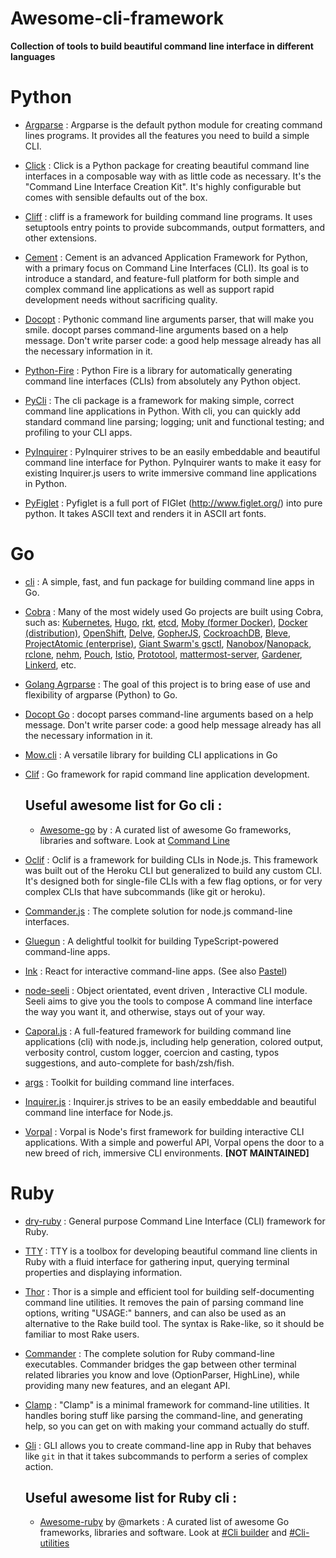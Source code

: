 # Awesome-cli-framework
**Collection of tools to build beautiful command line interface in different languages**


# Python

- [Argparse](https://docs.python.org/3/library/argparse.html) : Argparse is the default python module for creating command lines programs. It provides all the features you need to build a simple CLI.

- [Click](https://github.com/pallets/click) : Click is a Python package for creating beautiful command line interfaces in a composable way with as little code as necessary. It's the "Command Line Interface Creation Kit". It's highly configurable but comes with sensible defaults out of the box.

- [Cliff](https://github.com/openstack/cliff) : cliff is a framework for building command line programs. It uses setuptools entry points to provide subcommands, output formatters, and other extensions.

- [Cement](https://github.com/datafolklabs/cement) : Cement is an advanced Application Framework for Python, with a primary focus on Command Line Interfaces (CLI). Its goal is to introduce a standard, and feature-full platform for both simple and complex command line applications as well as support rapid development needs without sacrificing quality.

- [Docopt](https://github.com/docopt/docopt) : Pythonic command line arguments parser, that will make you smile. docopt parses command-line arguments based on a help message. Don't write parser code: a good help message already has all the necessary information in it.

- [Python-Fire](https://github.com/google/python-fire) : Python Fire is a library for automatically generating command line interfaces (CLIs) from absolutely any Python object.

- [PyCli](https://pythonhosted.org/pyCLI/) : The cli package is a framework for making simple, correct command line applications in Python. With cli, you can quickly add standard command line parsing; logging; unit and functional testing; and profiling to your CLI apps.

- [PyInquirer](https://github.com/CITGuru/PyInquirer) : PyInquirer strives to be an easily embeddable and beautiful command line interface for Python. PyInquirer wants to make it easy for existing Inquirer.js users to write immersive command line applications in Python.

- [PyFiglet](https://github.com/pwaller/pyfiglet) : Pyfiglet is a full port of FIGlet (http://www.figlet.org/) into pure python. It takes ASCII text and renders it in ASCII art fonts.


# Go 

- [cli](https://github.com/urfave/cli) : A simple, fast, and fun package for building command line apps in Go.

- [Cobra](https://github.com/spf13/cobra) : Many of the most widely used Go projects are built using Cobra, such as: [Kubernetes](http://kubernetes.io/), [Hugo](http://gohugo.io), [rkt](https://github.com/coreos/rkt), [etcd](https://github.com/coreos/etcd), [Moby (former Docker)](https://github.com/moby/moby), [Docker (distribution)](https://github.com/docker/distribution), [OpenShift](https://www.openshift.com/), [Delve](https://github.com/derekparker/delve), [GopherJS](http://www.gopherjs.org/), [CockroachDB](http://www.cockroachlabs.com/), [Bleve](http://www.blevesearch.com/), [ProjectAtomic (enterprise)](http://www.projectatomic.io/), [Giant Swarm's gsctl](https://github.com/giantswarm/gsctl), [Nanobox](https://github.com/nanobox-io/nanobox)/[Nanopack](https://github.com/nanopack), [rclone](http://rclone.org/), [nehm](https://github.com/bogem/nehm), [Pouch](https://github.com/alibaba/pouch), [Istio](https://istio.io), [Prototool](https://github.com/uber/prototool), [mattermost-server](https://github.com/mattermost/mattermost-server), [Gardener](https://github.com/gardener/gardenctl), [Linkerd](https://linkerd.io/),
etc.
- [Golang Agrparse](https://github.com/akamensky/argparse) : The goal of this project is to bring ease of use and flexibility of argparse (Python) to Go. 

- [Docopt Go](https://github.com/docopt/docopt.go) : docopt parses command-line arguments based on a help message. Don't write parser code: a good help message already has all the necessary information in it. 

- [Mow.cli](https://github.com/jawher/mow.cli) : A versatile library for building CLI applications in Go 

- [Clif](https://github.com/ukautz/clif) : Go framework for rapid command line application development.

    ## Useful awesome list for Go cli : 

    - [Awesome-go](https://github.com/avelino/awesome-go) by  : A curated list of awesome Go frameworks, libraries and software. Look at [Command Line](https://github.com/avelino/awesome-go#command-line)



- [Oclif](https://github.com/oclif/oclif) : Oclif is a framework for building CLIs in Node.js. This framework was built out of the Heroku CLI but generalized to build any custom CLI. It's designed both for single-file CLIs with a few flag options, or for very complex CLIs that have subcommands (like git or heroku).

- [Commander.js](https://github.com/tj/commander.js/) : The complete solution for node.js command-line interfaces.

- [Gluegun](https://github.com/infinitered/gluegun) : A delightful toolkit for building TypeScript-powered command-line apps. 

- [Ink](https://github.com/vadimdemedes/ink) : React for interactive command-line apps. (See also [Pastel](https://github.com/vadimdemedes/pastel))

- [node-seeli](https://github.com/esatterwhite/node-seeli) : Object orientated, event driven , Interactive CLI module. Seeli aims to give you the tools to compose A command line interface the way you want it, and otherwise, stays out of your way.
- [Caporal.js](https://github.com/mattallty/Caporal.js) : A full-featured framework for building command line applications (cli) with node.js,  including help generation, colored output, verbosity control, custom logger, coercion and casting, typos suggestions, and auto-complete for bash/zsh/fish.

- [args](https://github.com/leo/args) : Toolkit for building command line interfaces.

- [Inquirer.js](https://github.com/SBoudrias/Inquirer.js) : Inquirer.js strives to be an easily embeddable and beautiful command line interface for Node.js.

- [Vorpal](https://github.com/dthree/vorpal) : Vorpal is Node's first framework for building interactive CLI applications. With a simple and powerful API, Vorpal opens the door to a new breed of rich, immersive CLI environments. **[NOT MAINTAINED]**

# Ruby 

- [dry-ruby](https://github.com/dry-rb/dry-cli) : General purpose Command Line Interface (CLI) framework for Ruby.

- [TTY](https://github.com/piotrmurach/tty) : TTY is a toolbox for developing beautiful command line clients in Ruby with a fluid interface for gathering input, querying terminal properties and displaying information. 

- [Thor]() : Thor is a simple and efficient tool for building self-documenting command line utilities. It removes the pain of parsing command line options, writing "USAGE:" banners, and can also be used as an alternative to the Rake build tool. The syntax is Rake-like, so it should be familiar to most Rake users.

- [Commander](https://github.com/commander-rb/commander) : The complete solution for Ruby command-line executables. Commander bridges the gap between other terminal related libraries you know and love (OptionParser, HighLine), while providing many new features, and an elegant API.

- [Clamp](https://github.com/mdub/clamp) : "Clamp" is a minimal framework for command-line utilities. It handles boring stuff like parsing the command-line, and generating help, so you can get on with making your command actually do stuff.

- [Gli](https://github.com/davetron5000/gli) : GLI allows you to create command-line app in Ruby that behaves like ```git``` in that it takes subcommands to perform a series of complex action.

    ## Useful awesome list for Ruby cli : 

    - [Awesome-ruby](https://github.com/markets/awesome-ruby) by @markets : A curated list of awesome Go frameworks, libraries and software. Look at [#Cli builder](https://github.com/markets/awesome-ruby#cli-builder) and [#Cli-utilities](https://github.com/markets/awesome-ruby#cli-utilities)